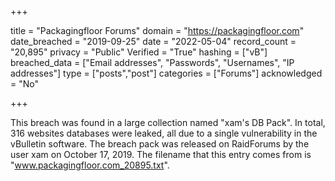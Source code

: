 +++

title = "Packagingfloor Forums"
domain = "https://packagingfloor.com"
date_breached = "2019-09-25"
date = "2022-05-04"
record_count = "20,895"
privacy = "Public"
Verified = "True"
hashing = ["vB"]
breached_data = ["Email addresses", "Passwords", "Usernames", "IP addresses"]
type = ["posts","post"]
categories = ["Forums"]
acknowledged = "No"


+++


This breach was found in a large collection named "xam's DB Pack". In total, 316 websites databases were leaked, all due to a single vulnerability in the vBulletin software. The breach pack was released on RaidForums by the user xam on October 17, 2019. The filename that this entry comes from is "www.packagingfloor.com_20895.txt".

